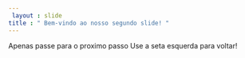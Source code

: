 ```yaml
---
 layout : slide 
title : " Bem-vindo ao nosso segundo slide! "
---
```

Apenas passe para o proximo passo
Use a seta esquerda para voltar!
